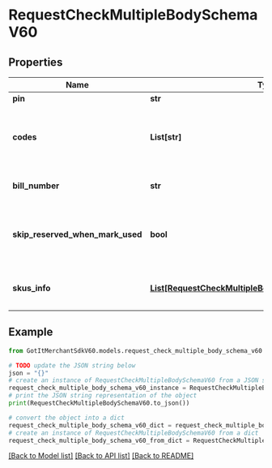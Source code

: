 # RequestCheckMultipleBodySchemaV60


## Properties

Name | Type | Description | Notes
------------ | ------------- | ------------- | -------------
**pin** | **str** | Store pin | [optional] 
**codes** | **List[str]** | Array of 10-16 characters Got It voucher codes | [optional] 
**bill_number** | **str** | Bill number will apply vouchers | [optional] 
**skip_reserved_when_mark_used** | **bool** | When true the system will execute the flow without reserve | [optional] 
**skus_info** | [**List[RequestCheckMultipleBodySchemaV60SkusInfoInner]**](RequestCheckMultipleBodySchemaV60SkusInfoInner.md) | SKU information in bill_number | [optional] 

## Example

```python
from GotItMerchantSdkV60.models.request_check_multiple_body_schema_v60 import RequestCheckMultipleBodySchemaV60

# TODO update the JSON string below
json = "{}"
# create an instance of RequestCheckMultipleBodySchemaV60 from a JSON string
request_check_multiple_body_schema_v60_instance = RequestCheckMultipleBodySchemaV60.from_json(json)
# print the JSON string representation of the object
print(RequestCheckMultipleBodySchemaV60.to_json())

# convert the object into a dict
request_check_multiple_body_schema_v60_dict = request_check_multiple_body_schema_v60_instance.to_dict()
# create an instance of RequestCheckMultipleBodySchemaV60 from a dict
request_check_multiple_body_schema_v60_from_dict = RequestCheckMultipleBodySchemaV60.from_dict(request_check_multiple_body_schema_v60_dict)
```
[[Back to Model list]](../README.md#documentation-for-models) [[Back to API list]](../README.md#documentation-for-api-endpoints) [[Back to README]](../README.md)


